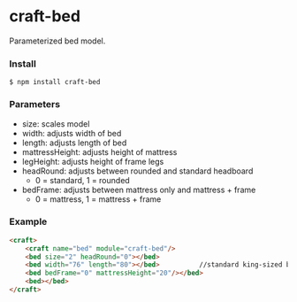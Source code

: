# craft-bed

Parameterized bed model.

### Install
	$ npm install craft-bed

### Parameters
- size: scales model
- width: adjusts width of bed 
- length: adjusts length of bed
- mattressHeight: adjusts height of mattress
- legHeight: adjusts height of frame legs
- headRound: adjusts between rounded and standard headboard
	- 0 = standard, 1 = rounded
- bedFrame: adjusts between mattress only and mattress + frame
	- 0 = mattress, 1 = mattress + frame

### Example
```html
<craft>
	<craft name="bed" module="craft-bed"/>
	<bed size="2" headRound="0"></bed>
	<bed width="76" length="80"></bed>			//standard king-sized bed
	<bed bedFrame="0" mattressHeight="20"/></bed>
	<bed></bed>
</craft>
```